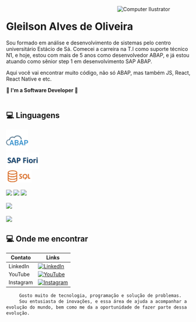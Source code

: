 
<img src="https://raw.githubusercontent.com/MicaelliMedeiros/micaellimedeiros/master/image/computer-illustration.png" alt="Computer Ilustrator" min-width="100px" max-width="400px" width="200" align="right">

# Gleilson Alves de Oliveira
Sou formado em análise e desenvolvimento de sistemas pelo centro universitário Estácio de Sá. Comecei a carreira na T.I como suporte técnico N1, e hoje, estou com mais de 5 anos como desenvolvedor ABAP, e já estou atuando como sênior step 1 em desenvolvimento SAP ABAP. <br>

Aqui você vai encontrar muito código, não só ABAP, mas também JS, React, React Native e etc.<br>

<b>💾 I'm a Software Developer 💾</b><br><br>

## 💻 Linguagens

<img src='./Assets/abap.png' width='60px'><br>
<img src='./Assets/Fiori.png' width='90px'><br>
<img src='./Assets/sql.png' width='70px'><br><br>
<img src='https://img.shields.io/badge/HTML-239120?style=for-the-badge&logo=html5&logoColor=white'>
<img src='https://img.shields.io/badge/CSS-239120?&style=for-the-badge&logo=css3&logoColor=white'>
<img src='https://img.shields.io/badge/JavaScript-F7DF1E?style=for-the-badge&logo=javascript&logoColor=black'>
<br><br>
<img src='https://img.shields.io/badge/-ReactJs-00599C?logo=react&logoColor=white&style=for-the-badge'>
<br><br>
<img src='https://img.shields.io/badge/C++-00599C?style=for-the-badge&logo=C%2B%2B&logoColor=white'>

## 💻 Onde me encontrar

| Contato | Links |
|-------|---------|
|LinkedIn | [![LinkedIn](https://img.shields.io/badge/LinkedIn-000?style=for-the-badge&logo=linkedin&logoColor=0E76A8)](https://www.linkedin.com/in/gleilsonalves/)
| YouTube | [![YouTube](https://img.shields.io/badge/YouTube-000?style=for-the-badge&logo=youtube&logoColor=ff0000)](https://www.youtube.com/@gleilsonalves)
| Instagram | [![Instagram](https://img.shields.io/badge/Instagram-000?style=for-the-badge&logo=instagram&logoColor=ff0000)](https://www.instagram.com/gleilsonalves)

```
     Gosto muito de tecnologia, programação e solução de problemas.
     Sou entusiasta de inovações, e essa área de ajuda a acompanhar a evolução do mundo, bem como me da a oportunidade de fazer parte dessa evolução.
```

